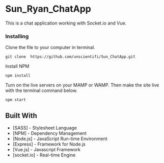 # Sun_Ryan_ChatApp

This is a chat application working with Socket.io and Vue. 


### Installing

Clone the file to your computer in terminal. 

```
git clone  https://github.com/unscientifi/Sun_ChatApp.git
```

Install NPM

```
npm install
```

Turn on the live servers on your MAMP or WAMP.
Then make the site live with the terminal command below.

```
npm start
```


## Built With

* [SASS] - Stylesheet Language
* [NPM] - Dependency Management
* [Node.js] - JavaScript Run-time Environment
* [Express] - Framework for Node.js
* [Vue.js] - Javascript Framework
* [socket.io] - Real-time Engine


